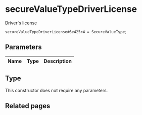 # secureValueTypeDriverLicense
Driver's license

```
secureValueTypeDriverLicense#6e425c4 = SecureValueType;
```

## Parameters
| Name | Type | Description |
| ---- | :----: | ----------- |


## Type
This constructor does not require any parameters.

## Related pages
